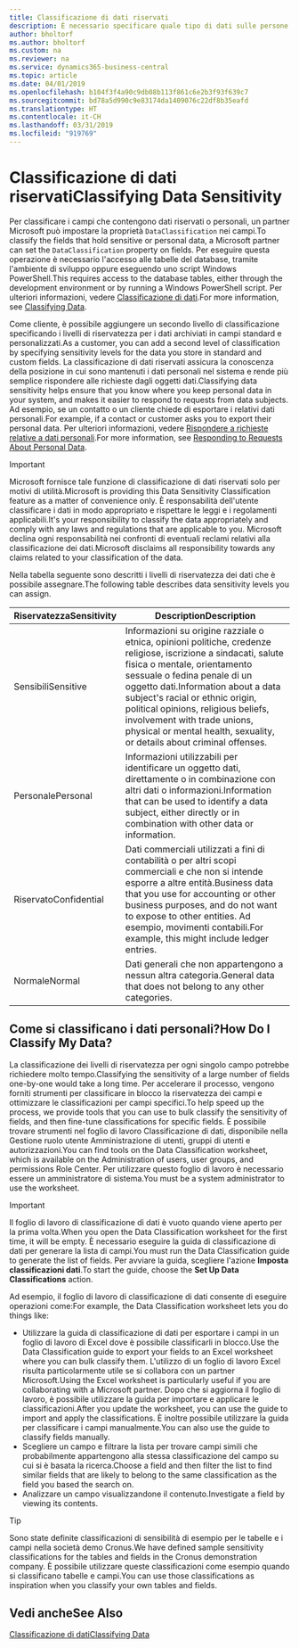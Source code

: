 ```yaml
---
title: Classificazione di dati riservati
description: È necessario specificare quale tipo di dati sulle persone memorizzare in modo da rispondere alle richieste dell'oggetto dati.
author: bholtorf
ms.author: bholtorf
ms.custom: na
ms.reviewer: na
ms.service: dynamics365-business-central
ms.topic: article
ms.date: 04/01/2019
ms.openlocfilehash: b104f3f4a90c9db08b113f861c6e2b3f93f639c7
ms.sourcegitcommit: bd78a5d990c9e83174da1409076c22df8b35eafd
ms.translationtype: HT
ms.contentlocale: it-CH
ms.lasthandoff: 03/31/2019
ms.locfileid: "919769"
---
```

# <a name="classifying-data-sensitivity"></a><span data-ttu-id="23a1c-103">Classificazione di dati riservati</span><span class="sxs-lookup"><span data-stu-id="23a1c-103">Classifying Data Sensitivity</span></span>
<span data-ttu-id="23a1c-104">Per classificare i campi che contengono dati riservati o personali, un partner Microsoft può impostare la proprietà ```DataClassification``` nei campi.</span><span class="sxs-lookup"><span data-stu-id="23a1c-104">To classify the fields that hold sensitive or personal data, a Microsoft partner can set the ```DataClassification``` property on fields.</span></span> <span data-ttu-id="23a1c-105">Per eseguire questa operazione è necessario l'accesso alle tabelle del database, tramite l'ambiente di sviluppo oppure eseguendo uno script Windows PowerShell.</span><span class="sxs-lookup"><span data-stu-id="23a1c-105">This requires access to the database tables, either through the development environment or by running a Windows PowerShell script.</span></span> <span data-ttu-id="23a1c-106">Per ulteriori informazioni, vedere [Classificazione di dati](https://docs.microsoft.com/en-us/dynamics-nav/classifying-data).</span><span class="sxs-lookup"><span data-stu-id="23a1c-106">For more information, see [Classifying Data](https://docs.microsoft.com/en-us/dynamics-nav/classifying-data).</span></span>  

<span data-ttu-id="23a1c-107">Come cliente, è possibile aggiungere un secondo livello di classificazione specificando i livelli di riservatezza per i dati archiviati in campi standard e personalizzati.</span><span class="sxs-lookup"><span data-stu-id="23a1c-107">As a customer, you can add a second level of classification by specifying sensitivity levels for the data you store in standard and custom fields.</span></span> <span data-ttu-id="23a1c-108">La classificazione di dati riservati assicura la conoscenza della posizione in cui sono mantenuti i dati personali nel sistema e rende più semplice rispondere alle richieste dagli oggetti dati.</span><span class="sxs-lookup"><span data-stu-id="23a1c-108">Classifying data sensitivity helps ensure that you know where you keep personal data in your system, and makes it easier to respond to requests from data subjects.</span></span> <span data-ttu-id="23a1c-109">Ad esempio, se un contatto o un cliente chiede di esportare i relativi dati personali.</span><span class="sxs-lookup"><span data-stu-id="23a1c-109">For example, if a contact or customer asks you to export their personal data.</span></span> <span data-ttu-id="23a1c-110">Per ulteriori informazioni, vedere [Rispondere a richieste relative a dati personali](admin-responding-to-requests-about-personal-data.md).</span><span class="sxs-lookup"><span data-stu-id="23a1c-110">For more information, see [Responding to Requests About Personal Data](admin-responding-to-requests-about-personal-data.md).</span></span>

> [!Important]
> <span data-ttu-id="23a1c-111">Microsoft fornisce tale funzione di classificazione di dati riservati solo per motivi di utilità.</span><span class="sxs-lookup"><span data-stu-id="23a1c-111">Microsoft is providing this Data Sensitivity Classification feature as a matter of convenience only.</span></span> <span data-ttu-id="23a1c-112">È responsabilità dell'utente classificare i dati in modo appropriato e rispettare le leggi e i regolamenti applicabili.</span><span class="sxs-lookup"><span data-stu-id="23a1c-112">It's your responsibility to classify the data appropriately and comply with any laws and regulations that are applicable to you.</span></span> <span data-ttu-id="23a1c-113">Microsoft declina ogni responsabilità nei confronti di eventuali reclami relativi alla classificazione dei dati.</span><span class="sxs-lookup"><span data-stu-id="23a1c-113">Microsoft disclaims all responsibility towards any claims related to your classification of the data.</span></span>  

<span data-ttu-id="23a1c-114">Nella tabella seguente sono descritti i livelli di riservatezza dei dati che è possibile assegnare.</span><span class="sxs-lookup"><span data-stu-id="23a1c-114">The following table describes data sensitivity levels you can assign.</span></span>

|<span data-ttu-id="23a1c-115">Riservatezza</span><span class="sxs-lookup"><span data-stu-id="23a1c-115">Sensitivity</span></span>|<span data-ttu-id="23a1c-116">Description</span><span class="sxs-lookup"><span data-stu-id="23a1c-116">Description</span></span>|
|----|----|
|<span data-ttu-id="23a1c-117">Sensibili</span><span class="sxs-lookup"><span data-stu-id="23a1c-117">Sensitive</span></span> | <span data-ttu-id="23a1c-118">Informazioni su origine razziale o etnica, opinioni politiche, credenze religiose, iscrizione a sindacati, salute fisica o mentale, orientamento sessuale o fedina penale di un oggetto dati.</span><span class="sxs-lookup"><span data-stu-id="23a1c-118">Information about a data subject's racial or ethnic origin, political opinions, religious beliefs, involvement with trade unions, physical or mental health, sexuality, or details about criminal offenses.</span></span> |
|<span data-ttu-id="23a1c-119">Personale</span><span class="sxs-lookup"><span data-stu-id="23a1c-119">Personal</span></span> | <span data-ttu-id="23a1c-120">Informazioni utilizzabili per identificare un oggetto dati, direttamente o in combinazione con altri dati o informazioni.</span><span class="sxs-lookup"><span data-stu-id="23a1c-120">Information that can be used to identify a data subject, either directly or in combination with other data or information.</span></span>|
|<span data-ttu-id="23a1c-121">Riservato</span><span class="sxs-lookup"><span data-stu-id="23a1c-121">Confidential</span></span> | <span data-ttu-id="23a1c-122">Dati commerciali utilizzati a fini di contabilità o per altri scopi commerciali e che non si intende esporre a altre entità.</span><span class="sxs-lookup"><span data-stu-id="23a1c-122">Business data that you use for accounting or other business purposes, and do not want to expose to other entities.</span></span> <span data-ttu-id="23a1c-123">Ad esempio, movimenti contabili.</span><span class="sxs-lookup"><span data-stu-id="23a1c-123">For example, this might include ledger entries.</span></span>|
|<span data-ttu-id="23a1c-124">Normale</span><span class="sxs-lookup"><span data-stu-id="23a1c-124">Normal</span></span> | <span data-ttu-id="23a1c-125">Dati generali che non appartengono a nessun altra categoria.</span><span class="sxs-lookup"><span data-stu-id="23a1c-125">General data that does not belong to any other categories.</span></span>|

## <a name="how-do-i-classify-my-data"></a><span data-ttu-id="23a1c-126">Come si classificano i dati personali?</span><span class="sxs-lookup"><span data-stu-id="23a1c-126">How Do I Classify My Data?</span></span>
<span data-ttu-id="23a1c-127">La classificazione dei livelli di riservatezza per ogni singolo campo potrebbe richiedere molto tempo.</span><span class="sxs-lookup"><span data-stu-id="23a1c-127">Classifying the sensitivity of a large number of fields one-by-one would take a long time.</span></span> <span data-ttu-id="23a1c-128">Per accelerare il processo, vengono forniti strumenti per classificare in blocco la riservatezza dei campi e ottimizzare le classificazioni per campi specifici.</span><span class="sxs-lookup"><span data-stu-id="23a1c-128">To help speed up the process, we provide tools that you can use to bulk classify the sensitivity of fields, and then fine-tune classifications for specific fields.</span></span> <span data-ttu-id="23a1c-129">È possibile trovare strumenti nel foglio di lavoro Classificazione di dati, disponibile nella Gestione ruolo utente Amministrazione di utenti, gruppi di utenti e autorizzazioni.</span><span class="sxs-lookup"><span data-stu-id="23a1c-129">You can find tools on the Data Classification worksheet, which is available on the Administration of users, user groups, and permissions Role Center.</span></span> <span data-ttu-id="23a1c-130">Per utilizzare questo foglio di lavoro è necessario essere un amministratore di sistema.</span><span class="sxs-lookup"><span data-stu-id="23a1c-130">You must be a system administrator to use the worksheet.</span></span>

> [!Important]
> <span data-ttu-id="23a1c-131">Il foglio di lavoro di classificazione di dati è vuoto quando viene aperto per la prima volta.</span><span class="sxs-lookup"><span data-stu-id="23a1c-131">When you open the Data Classification worksheet for the first time, it will be empty.</span></span> <span data-ttu-id="23a1c-132">È necessario eseguire la guida di classificazione di dati per generare la lista di campi.</span><span class="sxs-lookup"><span data-stu-id="23a1c-132">You must run the Data Classification guide to generate the list of fields.</span></span> <span data-ttu-id="23a1c-133">Per avviare la guida, scegliere l'azione **Imposta classificazioni dati**.</span><span class="sxs-lookup"><span data-stu-id="23a1c-133">To start the guide, choose the **Set Up Data Classifications** action.</span></span>

<span data-ttu-id="23a1c-134">Ad esempio, il foglio di lavoro di classificazione di dati consente di eseguire operazioni come:</span><span class="sxs-lookup"><span data-stu-id="23a1c-134">For example, the Data Classification worksheet lets you do things like:</span></span>  

* <span data-ttu-id="23a1c-135">Utilizzare la guida di classificazione di dati per esportare i campi in un foglio di lavoro di Excel dove è possibile classificarli in blocco.</span><span class="sxs-lookup"><span data-stu-id="23a1c-135">Use the Data Classification guide to export your fields to an Excel worksheet where you can bulk classify them.</span></span> <span data-ttu-id="23a1c-136">L'utilizzo di un foglio di lavoro Excel risulta particolarmente utile se si collabora con un partner Microsoft.</span><span class="sxs-lookup"><span data-stu-id="23a1c-136">Using the Excel worksheet is particularly useful if you are collaborating with a Microsoft partner.</span></span> <span data-ttu-id="23a1c-137">Dopo che si aggiorna il foglio di lavoro, è possibile utilizzare la guida per importare e applicare le classificazioni.</span><span class="sxs-lookup"><span data-stu-id="23a1c-137">After you update the worksheet, you can use the guide to import and apply the classifications.</span></span> <span data-ttu-id="23a1c-138">È inoltre possibile utilizzare la guida per classificare i campi manualmente.</span><span class="sxs-lookup"><span data-stu-id="23a1c-138">You can also use the guide to classify fields manually.</span></span>  
* <span data-ttu-id="23a1c-139">Scegliere un campo e filtrare la lista per trovare campi simili che probabilmente appartengono alla stessa classificazione del campo su cui si è basata la ricerca.</span><span class="sxs-lookup"><span data-stu-id="23a1c-139">Choose a field and then filter the list to find similar fields that are likely to belong to the same classification as the field you based the search on.</span></span>  
* <span data-ttu-id="23a1c-140">Analizzare un campo visualizzandone il contenuto.</span><span class="sxs-lookup"><span data-stu-id="23a1c-140">Investigate a field by viewing its contents.</span></span>  

> [!Tip]
> <span data-ttu-id="23a1c-141">Sono state definite classificazioni di sensibilità di esempio per le tabelle e i campi nella società demo Cronus.</span><span class="sxs-lookup"><span data-stu-id="23a1c-141">We have defined sample sensitivity classifications for the tables and fields in the Cronus demonstration company.</span></span> <span data-ttu-id="23a1c-142">È possibile utilizzare queste classificazioni come esempio quando si classificano tabelle e campi.</span><span class="sxs-lookup"><span data-stu-id="23a1c-142">You can use those classifications as inspiration when you classify your own tables and fields.</span></span>

## <a name="see-also"></a><span data-ttu-id="23a1c-143">Vedi anche</span><span class="sxs-lookup"><span data-stu-id="23a1c-143">See Also</span></span>
[<span data-ttu-id="23a1c-144">Classificazione di dati</span><span class="sxs-lookup"><span data-stu-id="23a1c-144">Classifying Data</span></span>](https://docs.microsoft.com/en-us/dynamics-nav/classifying-data)  
